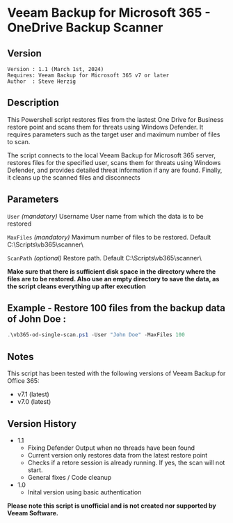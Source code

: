 # Veeam Backup for Microsoft 365 - OneDrive Backup Scanner


## Version
~~~~
Version : 1.1 (March 1st, 2024)
Requires: Veeam Backup for Microsoft 365 v7 or later
Author  : Steve Herzig
~~~~

## Description
This Powershell script restores files from the lastest One Drive for Business restore point and scans them for threats using Windows Defender. It requires parameters such as the target user and maximum number of files to scan. 

The script connects to the local Veeam Backup for Microsoft 365 server, restores files for the specified user, scans them for threats using Windows Defender, and provides detailed threat information if any are found. Finally, it cleans up the scanned files and disconnects 

## Parameters
`User`
_(mandatory)_ Username User name from which the data is to be restored

`MaxFiles`
_(mandatory)_ Maximum number of files to be restored. Default C:\Scripts\vb365\scanner\

`ScanPath`
_(optional)_ Restore path. Default C:\Scripts\vb365\scanner\

**Make sure that there is sufficient disk space in the directory where the files are to be restored. Also use an empty directory to save the data, as the script cleans everything up after execution**

## Example - Restore 100 files from the backup data of John Doe  :

```powershell
.\vb365-od-single-scan.ps1 -User "John Doe" -MaxFiles 100
```

## Notes

This script has been tested with the following versions of Veeam Backup for Office 365:
  - v7.1 (latest)
  - v7.0 (latest)

## Version History
* 1.1
    * Fixing Defender Output when no threads have been found
    * Current version only restores data from the latest restore point
    * Checks if a retore session is already running. If yes, the scan will not start.
    * General fixes / Code cleanup       
* 1.0
    * Inital version using basic authentication

**Please note this script is unofficial and is not created nor supported by Veeam Software.**
